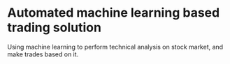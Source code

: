 # Automated machine learning based trading solution
Using machine learning to perform technical analysis on stock market, and make trades based on it.
